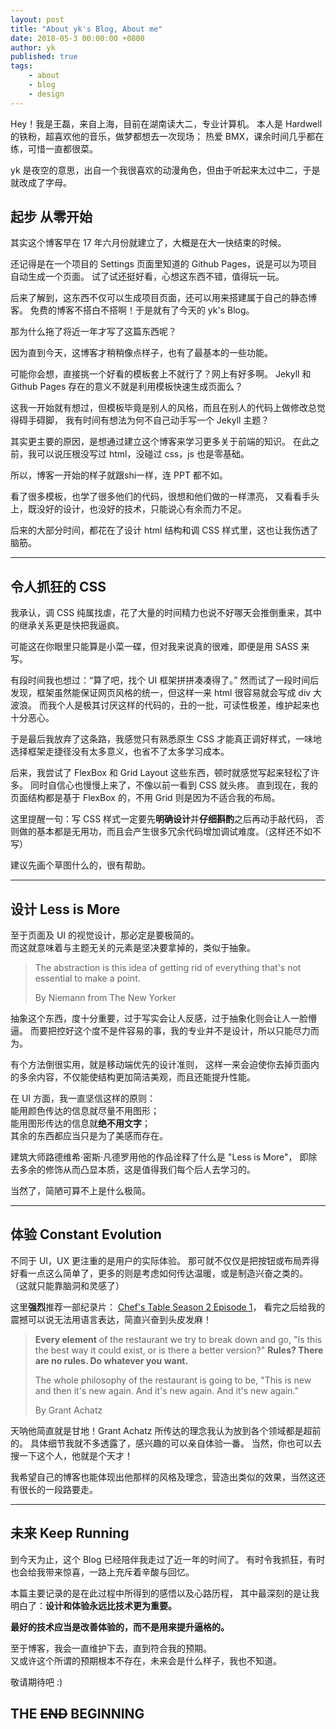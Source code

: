 ```yaml
---
layout: post
title: "About yk's Blog, About me"
date: 2018-05-3 00:00:00 +0800
author: yk
published: true
tags:
    - about
    - blog
    - design
---
```


Hey！我是王磊，来自上海，目前在湖南读大二，专业计算机。
本人是 Hardwell 的铁粉，超喜欢他的音乐，做梦都想去一次现场；
热爱 BMX，课余时间几乎都在练，可惜一直都很菜。

yk 是夜空的意思，出自一个我很喜欢的动漫角色，但由于听起来太过中二，于是就改成了字母。

## 起步 从零开始

其实这个博客早在 17 年六月份就建立了，大概是在大一快结束的时候。

还记得是在一个项目的 Settings 页面里知道的 Github Pages，说是可以为项目自动生成一个页面。
试了试还挺好看，心想这东西不错，值得玩一玩。

后来了解到，这东西不仅可以生成项目页面，还可以用来搭建属于自己的静态博客。
免费的博客不搭白不搭啊！于是就有了今天的 yk's Blog。

那为什么拖了将近一年才写了这篇东西呢？

因为直到今天，这博客才稍稍像点样子，也有了最基本的一些功能。

可能你会想，直接挑一个好看的模板套上不就行了？网上有好多啊。
Jekyll 和 Github Pages 存在的意义不就是利用模板快速生成页面么？

这我一开始就有想过，但模板毕竟是别人的风格，而且在别人的代码上做修改总觉得碍手碍脚，
我有时间有想法为何不自己动手写一个 Jekyll 主题？

其实更主要的原因，是想通过建立这个博客来学习更多关于前端的知识。
在此之前，我可以说压根没写过 html，没碰过 css，js 也是零基础。

所以，博客一开始的样子就跟shi一样，连 PPT 都不如。

看了很多模板，也学了很多他们的代码，很想和他们做的一样漂亮，
又看看手头上，既没好的设计，也没好的技术，只能说心有余而力不足。

后来的大部分时间，都花在了设计 html 结构和调 CSS 样式里，这也让我伤透了脑筋。

***

## 令人抓狂的 CSS

我承认，调 CSS 纯属找虐，花了大量的时间精力也说不好哪天会推倒重来，其中的继承关系更是快把我逼疯。

可能这在你眼里只能算是小菜一碟，但对我来说真的很难，即便是用 SASS 来写。

有段时间我也想过：“算了吧，找个 UI 框架拼拼凑凑得了。”
然而试了一段时间后发现，框架虽然能保证网页风格的统一，但这样一来 html 很容易就会写成 div 大波浪。
而我个人是极其讨厌这样的代码的，丑的一批，可读性极差，维护起来也十分恶心。

于是最后我放弃了这条路，我感觉只有熟悉原生 CSS 才能真正调好样式，一味地选择框架走捷径没有太多意义，也省不了太多学习成本。

后来，我尝试了 FlexBox 和 Grid Layout 这些东西，顿时就感觉写起来轻松了许多。
同时自信心也慢慢上来了，不像以前一看到 CSS 就头疼。
直到现在，我的页面结构都是基于 FlexBox 的，不用 Grid 则是因为不适合我的布局。

这里提醒一句：写 CSS 样式一定要先**明确设计**并**仔细斟酌**之后再动手敲代码，
否则做的基本都是无用功，而且会产生很多冗余代码增加调试难度。（这样还不如不写）

建议先画个草图什么的，很有帮助。

***

## 设计 Less is More

至于页面及 UI 的视觉设计，那必定是要极简的。<br>
而这就意味着与主题无关的元素是坚决要拿掉的，类似于抽象。

> The abstraction is this idea of getting rid of everything that's not essential to make a point.
>
> By Niemann from The New Yorker

抽象这个东西，度十分重要，过于写实会让人反感，过于抽象化则会让人一脸懵逼。
而要把控好这个度不是件容易的事，我的专业并不是设计，所以只能尽力而为。

有个方法倒很实用，就是移动端优先的设计准则，
这样一来会迫使你去掉页面内的多余内容，不仅能使结构更加简洁美观，而且还能提升性能。

在 UI 方面，我一直坚信这样的原则：<br>
能用颜色传达的信息就尽量不用图形；<br>
能用图形传达的信息就**绝不用文字**；<br>
其余的东西都应当只是为了美感而存在。

建筑大师路德维希·密斯·凡德罗用他的作品诠释了什么是 "Less is More"，
即除去多余的修饰从而凸显本质，这是值得我们每个后人去学习的。

当然了，简陋可算不上是什么极简。

***

## 体验 Constant Evolution

不同于 UI，UX 更注重的是用户的实际体验。
那可就不仅仅是把按钮或布局弄得好看一点这么简单了，更多的则是考虑如何传达温暖，或是制造兴奋之类的。
（这就只能靠脑洞和灵感了）

这里**强烈**推荐一部纪录片： [Chef's Table Season 2 Episode 1](https://www.netflix.com/watch/80075151?trackId=14277283&tctx=0%2C0%2Cb5cac16a-6531-4fd6-bbce-52af3b05f3ca-91377693%2C%2C)，
看完之后给我的震撼可以说无法用语言表达，简直兴奋到头皮发麻！

> **Every element** of the restaurant we try to break down and go, "Is this the best way it could exist, or is there a better version?"
> **Rules? There are no rules. Do whatever you want.**
>
> The whole philosophy of the restaurant is going to be, "This is new and then it's new again. And it's new again. And it's new again."
>
> By Grant Achatz

天呐他简直就是甘地！Grant Achatz 所传达的理念我认为放到各个领域都是超前的。
具体细节我就不多透露了，感兴趣的可以亲自体验一番。
当然，你也可以去搜一下这个人，他就是个天才！

我希望自己的博客也能体现出他那样的风格及理念，营造出类似的效果，当然这还有很长的一段路要走。

***

## 未来 Keep Running

到今天为止，这个 Blog 已经陪伴我走过了近一年的时间了。
有时令我抓狂，有时也会给我带来惊喜，一路上充斥着辛酸与回忆。

本篇主要记录的是在此过程中所得到的感悟以及心路历程，
其中最深刻的是让我明白了：**设计和体验永远比技术更为重要。**

**最好的技术应当是改善体验的，而不是用来提升逼格的。**

至于博客，我会一直维护下去，直到符合我的预期。<br>
又或许这个所谓的预期根本不存在，未来会是什么样子，我也不知道。

敬请期待吧 :)

## THE ~~END~~ BEGINNING